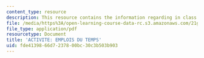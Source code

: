 ```yaml
---
content_type: resource
description: This resource contains the information regarding in class activities.
file: /media/https%3A/open-learning-course-data-rc.s3.amazonaws.com/21g-301-french-i-fall-2004/fde4139866d7237800bc30c3b503b903_MIT21G_301F04_ch4_ex1.pdf
file_type: application/pdf
resourcetype: Document
title: 'ACTIVITE: EMPLOIS DU TEMPS'
uid: fde41398-66d7-2378-00bc-30c3b503b903
---
```

